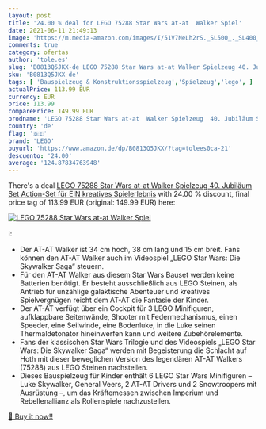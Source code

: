 ```yaml
---
layout: post
title: '24.00 % deal for LEGO 75288 Star Wars at-at  Walker Spiel'
date: 2021-06-11 21:49:13
image: 'https://m.media-amazon.com/images/I/51V7NeLh2rS._SL500_._SL400_.jpg'
comments: true
category: ofertas
author: 'tole.es'
slug: 'B0813Q5JKX-de LEGO 75288 Star Wars at-at Walker Spielzeug 40. Jubiläum...'
sku: 'B0813Q5JKX-de'
tags: [ 'Bauspielzeug & Konstruktionsspielzeug','Spielzeug','lego', ]
actualPrice: 113.99 EUR
currency: EUR
price: 113.99
comparePrice: 149.99 EUR
prodname: 'LEGO 75288 Star Wars at-at  Walker Spielzeug  40. Jubiläum Set  Action-Set für EIN kreatives Spielerlebnis'
country: 'de'
flag: '🇩🇪'
brand: 'LEGO'
buyurl: 'https://www.amazon.de/dp/B0813Q5JKX/?tag=tolees0ca-21'
descuento: '24.00'
average: '124.87834763948'
---
```


There's a deal [LEGO 75288 Star Wars at-at  Walker Spielzeug  40. Jubiläum Set  Action-Set für EIN kreatives Spielerlebnis](https://www.amazon.de/dp/B0813Q5JKX/?tag=tolees0ca-21)  with  24.00 % discount, final price tag of  113.99 EUR (original: 149.99 EUR) here:

[![LEGO 75288 Star Wars at-at  Walker Spiel](https://m.media-amazon.com/images/I/51V7NeLh2rS._SL500_._SL400_.jpg)](https://www.amazon.de/dp/B0813Q5JKX/?tag=tolees0ca-21)

ℹ️:

- Der AT-AT Walker ist 34 cm hoch, 38 cm lang und 15 cm breit. Fans können den AT-AT Walker auch im Videospiel „LEGO Star Wars: Die Skywalker Saga“ steuern.
- Für den AT-AT Walker aus diesem Star Wars Bauset werden keine Batterien benötigt. Er besteht ausschließlich aus LEGO Steinen, als Antrieb für unzählige galaktische Abenteuer und kreatives Spielvergnügen reicht dem AT-AT die Fantasie der Kinder.
- Der AT-AT verfügt über ein Cockpit für 3 LEGO Minifiguren, aufklappbare Seitenwände, Shooter mit Federmechanismus, einen Speeder, eine Seilwinde, eine Bodenluke, in die Luke seinen Thermaldetonator hineinwerfen kann und weitere Zubehörelemente.
- Fans der klassischen Star Wars Trilogie und des Videospiels „LEGO Star Wars: Die Skywalker Saga“ werden mit Begeisterung die Schlacht auf Hoth mit dieser beweglichen Version des legendären AT-AT Walkers (75288) aus LEGO Steinen nachstellen.
- Dieses Bauspielzeug für Kinder enthält 6 LEGO Star Wars Minifiguren – Luke Skywalker, General Veers, 2 AT-AT Drivers und 2 Snowtroopers mit Ausrüstung –, um das Kräftemessen zwischen Imperium und Rebellenallianz als Rollenspiele nachzustellen.

[🛒 Buy it now!!](https://www.amazon.de/dp/B0813Q5JKX/?tag=tolees0ca-21)
